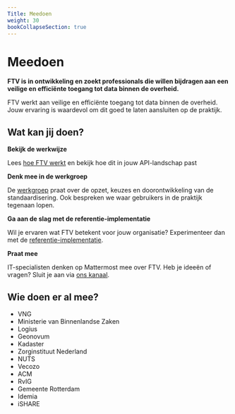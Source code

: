 ```yaml
---
Title: Meedoen
weight: 30
bookCollapseSection: true
---
```


# Meedoen

**FTV is in ontwikkeling en zoekt professionals die willen bijdragen aan een veilige en efficiënte toegang tot data binnen de overheid.**

FTV werkt aan veilige en efficiënte toegang tot data binnen de overheid. Jouw ervaring is waardevol om dit goed te laten aansluiten op de praktijk.

## Wat kan jij doen?

**Bekijk de werkwijze**

Lees [hoe FTV werkt](/docs/1.methodiek) en bekijk hoe dit in jouw API-landschap past

**Denk mee in de werkgroep**

De [werkgroep](1.werkgroep) praat over de opzet, keuzes en doorontwikkeling van de standaardisering. Ook bespreken we waar gebruikers in de praktijk tegenaan lopen.

**Ga aan de slag met de referentie-implementatie**

Wil je ervaren wat FTV betekent voor jouw organisatie? Experimenteer dan met de [referentie-implementatie](/docs/2.toepassen/3.referentieimplementatie).

**Praat mee**

IT-specialisten denken op Mattermost mee over FTV. Heb je ideeën of vragen? Sluit je aan via [ons kanaal](https://digilab.overheid.nl/chat/digilab/channels/federatieve-toegangsverlening).

## Wie doen er al mee?

- VNG
- Ministerie van Binnenlandse Zaken
- Logius
- Geonovum
- Kadaster
- Zorginstituut Nederland
- NUTS
- Vecozo
- ACM
- RvIG
- Gemeente Rotterdam
- Idemia
- iSHARE
